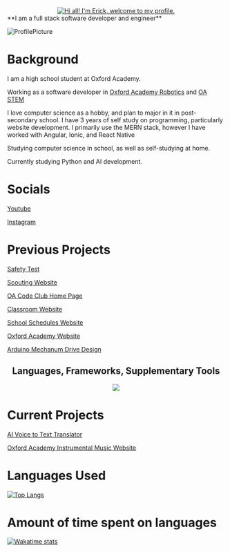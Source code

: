 <div align="center">
  <a href="https://github.com/enVId-tech" width="100%">
    <img align="center" src="https://readme-typing-svg.demolab.com?font=Inconsolata&duration=1500&pause=1500&color=00E1F7&random=false&width=435&lines=Hi+all!+I'm+Erick%2C+welcome+to+my+profile." alt="Hi all! I'm Erick, welcome to my profile." />
  </a>
</div>
**I am a full stack software developer and engineer**

![ProfilePicture](https://github.com/enVId-tech/enVId-tech/assets/92957880/a183d5b4-7a22-4f3b-8089-dd09388d6d44)

# Background

I am a high school student at Oxford Academy.

Working as a software developer in [Oxford Academy Robotics](https://frc4079.org/) and [OA STEM](https://github.com/OASTEM)

I love computer science as a hobby, and plan to major in it in post-secondary school.
I have 3 years of self study on programming, particularly website development.
I primarily use the MERN stack, however I have worked with Angular, Ionic, and React Native

Studying computer science in school, as well as self-studying at home.

Currently studying Python and AI development.

# Socials
[Youtube](https://www.youtube.com/@enVIdGaming)

[Instagram](https://www.instagram.com/envidtech/)

# Previous Projects
[Safety Test](https://github.com/enVId-tech/Safety-Test)

[Scouting Website](https://github.com/enVId-tech/Scouting-Website)

[OA Code Club Home Page](https://github.com/enVId-tech/OA-Code-Club-Homepage)

[Classroom Website](https://github.com/enVId-tech/Mr-Wai-s-Website)

[School Schedules Website](https://github.com/enVId-tech/Schedules)

[Oxford Academy Website](https://github.com/enVId-tech/OA-Website)

[Arduino Mechanum Drive Design](https://github.com/enVId-tech/MecanumDriveArduino)

<h2 align="center">
  <strong>Languages, Frameworks, Supplementary Tools</strong>
</h2>
<p align="center">
  <a href="https://skillicons.dev" align="center">
    <img align="center" src="https://skillicons.dev/icons?i=bash,cpp,cs,css,discord,express,firebase,flask,git,github,html,java,js,ts,lua,mongodb,nextjs,pr,py,pytorch,react,replit,sass,stackoverflow,tensorflow,unity,vscode" />
  </a>
</p>

# Current Projects

[AI Voice to Text Translator](https://github.com/enVId-tech/Voice-Recognition-AI)

[Oxford Academy Instrumental Music Website](https://github.com/enVId-tech/OAIM-Website)

# Languages Used
[![Top Langs](https://readme-lang-ef1nz8ms4-envid-tech.vercel.app/api/top-langs/?username=enVId-tech&layout=donut-vertical&langs_count=32&exclude_repo=ReadmeLang)](https://github.com/enVId-tech/enVId-tech)

# Amount of time spent on languages
[![Wakatime stats](https://github-readme-stats.vercel.app/api/wakatime?username=enVId_Tech)](https://github.com/enVId-tech/enVId-tech)
